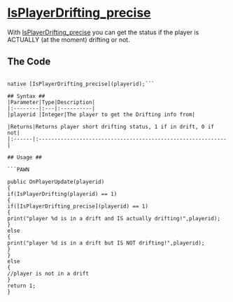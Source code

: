 # [IsPlayerDrifting\_precise](IsPlayerDrifting_precise.md) #

With [IsPlayerDrifting\_precise](IsPlayerDrifting_precise.md) you can get the status if the player is ACTUALLY (at the moment) drifting or not.

## The Code ##
```PAWN

native [IsPlayerDrifting_precise](playerid);```

## Syntax ##
|Parameter|Type|Description|
|:--------|:---|:----------|
|playerid |Integer|The player to get the Drifting info from|

|Returns|Returns player short drifting status, 1 if in drift, 0 if not|
|:------|:------------------------------------------------------------|

## Usage ##

```PAWN

public OnPlayerUpdate(playerid)
{
if(IsPlayerDrifting(playerid) == 1)
{
if([IsPlayerDrifting_precise](playerid) == 1)
{
print("player %d is in a drift and IS actually drifting!",playerid);
}
else
{
print("player %d is in a drift but IS NOT drifting!",playerid);
}
}
else
{
//player is not in a drift
}
return 1;
}
```